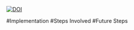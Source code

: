 [![DOI](https://zenodo.org/badge/748623024.svg)](https://zenodo.org/doi/10.5281/zenodo.10625192)

#Implementation 
#Steps Involved
#Future Steps
